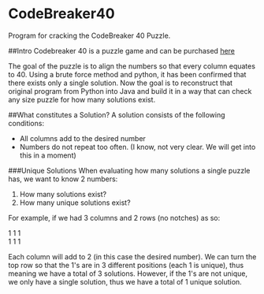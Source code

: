 # CodeBreaker40
Program for cracking the CodeBreaker 40 Puzzle. 


##Intro
Codebreaker 40 is a puzzle game and can be purchased [here](http://www.creativecrafthouse.com/index.php?main_page=product_info&products_id=805)

The goal of the puzzle is to align the numbers so that every column equates to 40. Using a brute force method and python, it has been confirmed that there exists only a single solution. Now the goal is to reconstruct that original program from Python into Java and build it in a way that can check any size puzzle for how many solutions exist. 

##What constitutes a Solution?
A solution consists of the following conditions:
 - All columns add to the desired number
 - Numbers do not repeat too often. (I know, not very clear. We will get into this in a moment)

 ###Unique Solutions
 When evaluating how many solutions a single puzzle has, we want to know 2 numbers:
  1) How many solutions exist? 
  2) How many unique solutions exist? 

For example, if we had 3 columns and 2 rows (no notches) as so:

1   1   1 </br>
1   1   1

Each column will add to 2 (in this case the desired number). We can turn the top row so that the 1's are in 3 different positions (each 1 is unique), thus meaning we have a total of 3 solutions. However, if the 1's are not unique, we only have a single solution, thus we have a total of 1 unique solution. 
